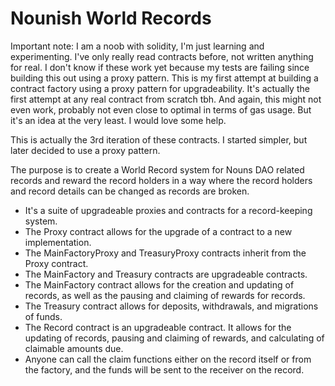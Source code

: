 # Nounish World Records

Important note: I am a noob with solidity, I'm just learning and experimenting. I've only really read contracts before, not written anything for real. I don't know if these work yet because my tests are failing since building this out using a proxy pattern. This is my first attempt at building a contract factory using a proxy pattern for upgradeability. It's actually the first attempt at any real contract from scratch tbh. And again, this might not even work, probably not even close to optimal in terms of gas usage. But it's an idea at the very least. I would love some help.

This is actually the 3rd iteration of these contracts. I started simpler, but later decided to use a proxy pattern.

The purpose is to create a World Record system for Nouns DAO related records and reward the record holders in a way where the record holders and record details can be changed as records are broken.

- It's a suite of upgradeable proxies and contracts for a record-keeping system.
- The Proxy contract allows for the upgrade of a contract to a new implementation.
- The MainFactoryProxy and TreasuryProxy contracts inherit from the Proxy contract.
- The MainFactory and Treasury contracts are upgradeable contracts.
- The MainFactory contract allows for the creation and updating of records, as well as the pausing and claiming of rewards for records.
- The Treasury contract allows for deposits, withdrawals, and migrations of funds.
- The Record contract is an upgradeable contract. It allows for the updating of records, pausing and claiming of rewards, and calculating of claimable amounts due.
- Anyone can call the claim functions either on the record itself or from the factory, and the funds will be sent to the receiver on the record.
